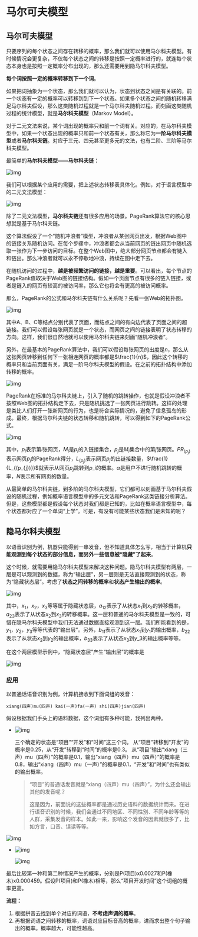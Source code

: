 # 马尔可夫模型

## 马尔可夫模型

只要序列的每个状态之间存在转移的概率，那么我们就可以使用马尔科夫模型。有时候情况会更复杂，不仅每个状态之间的转移是按照一定概率进行的，就连每个状态本身也是按照一定概率分布出现的，那么还需要用到隐马尔科夫模型。

**每个词按照一定的概率转移到下一个词**。

如果把词抽象为一个状态，那么我们就可以认为，状态到状态之间是有关联的。前一个状态有一定的概率可以转移到到下一个状态。如果多个状态之间的随机转移满足马尔科夫假设，那么这类随机过程就是一个马尔科夫随机过程。而刻画这类随机过程的统计模型，就是**马尔科夫模型**（Markov Model）。

对于二元文法来说，某个词出现的概率只和前一个词有关。对应的，在马尔科夫模型中，如果一个状态出现的概率只和前一个状态有关，那么称它为**一阶马尔科夫模型**或者**马尔科夫链**。对应于三元、四元甚至更多元的文法，也有二阶、三阶等马尔科夫模型。

最简单的**马尔科夫模型——马尔科夫链**：

![img](ma-er-ke-fu-mo-xing.assets/90537ae6b49b65b154d2084e6e8385b9.jpg)

我们可以根据某个应用的需要，把上述状态转移表具体化。例如，对于语言模型中的二元文法模型：

![img](ma-er-ke-fu-mo-xing.assets/90796185dff6955b48cb300ea11839f4.png)

除了二元文法模型，**马尔科夫链**还有很多应用的场景。PageRank算法它的核心思想就是基于马尔科夫链。

这个算法假设了一个“随机冲浪者”模型，冲浪者从某张网页出发，根据Web图中的链接关系随机访问。在每个步骤中，冲浪者都会从当前网页的链出网页中随机选取一张作为下一步访问的目标。在整个Web图中，绝大部分网页节点都会有链入和链出。那么冲浪者就可以永不停歇地冲浪，持续在图中走下去。

在随机访问的过程中，**越是被频繁访问的链接，越是重要**。可以看出，每个节点的PageRank值取决于Web图的链接结构。假如一个页面节点有很多的链入链接，或者是链入的网页有较高的被访问率，那么它也将会有更高的被访问概率。

那么，PageRank的公式和马尔科夫链有什么关系呢？先看一张Web的拓扑图。

![img](ma-er-ke-fu-mo-xing.assets/842598a61f0edc622552544603dbe9bf.jpg)

其中A、B、C等结点分别代表了页面，而结点之间的有向边代表了页面之间的超链接。我们可以假设每张网页就是一个状态，而网页之间的链接表明了状态转移的方向。这样，我们很自然地就可以使用马尔科夫链来刻画“随机冲浪者”。

另外，在最基本的PageRank算法中，我们可以假设每张网页的出度是$n$，那么从这张网页转移到任何下一张相连网页的概率都是$\frac{1}{n}$，因此这个转移的概率只和当前页面有关，满足一阶马尔科夫模型的假设。在之前的拓扑结构中添加转移的概率。

![img](ma-er-ke-fu-mo-xing.assets/ea12a997c4dff97a31991021860d0c5d.jpg)

PageRank在标准的马尔科夫链上，引入了随机的跳转操作，也就是假设冲浪者不按照Web图的拓扑结构走下去，只是随机挑选了一张网页进行跳转。这样的处理是类比人们打开一张新网页的行为，也是符合实际情况的，避免了信息孤岛的形成。最终，根据马尔科夫链的状态转移和随机跳转，可以得到如下的PageRank公式。

![img](ma-er-ke-fu-mo-xing.assets/9afb3366f6b4d4c9aeeebc7e59e96bb2.png)

其中，$p_{i}$表示第$i$张网页，$M_{i}$是$p_{i}$的入链接集合，$p_{j}$是$M_{i}$集合中的第$j$张网页。$PR_{(p_{j})}$表示网页$p_{j}$的PageRank得分，$L_{(p_{j})}$表示网页$p_{j}$的出链接数量，$\frac{1}{L_{(p_{j})}}$就表示从网页$p_{j}$跳转到$p\_{i}$的概率。$α$是用户不进行随机跳转的概率，$N$表示所有网页的数量。

从最简单的马尔科夫链，到多阶的马尔科夫模型，它们都可以刻画基于马尔科夫假设的随机过程，例如概率语言模型中的多元文法和PageRank这类链接分析算法。但是，这些模型都是假设每个状态对我们都是已知的，比如在概率语言模型中，每个状态都对应了一个单词“上学”。可是，有没有可能某些状态我们是未知的呢？

## 隐马尔科夫模型

以语音识别为例，机器只能得到一串发音，但不知道具体怎么写，相当于计算机**只能观测到每个状态的部分信息，而另外一些信息被“隐藏”了起来**。

这个时候，就需要用隐马尔科夫模型来解决这种问题。隐马尔科夫模型有两层，一层是可以观测到的数据，称为“输出层”，另一层则是无法直接观测到的状态，称为“隐藏状态层”。考虑了**状态之间转移的概率**和**状态产生输出的概率**。

![img](ma-er-ke-fu-mo-xing.assets/77593998432b6290808a80c63b830f75.jpg)

其中，$x_{1}，x_{2}，x_{3}$等等属于隐藏状态层，$a_{12}$表示了从状态$x_{1}$到$x_{2}$的转移概率，$a_{23}$表示了从状态$x_{2}$到$x_{3}$的转移概率。这一层和普通的马尔科夫模型是一致的，可惜在隐马尔科夫模型中我们无法通过数据直接观测到这一层。我们所能看到的是，$y_{1}，y_{2}，y_{3}$等等代表的“输出层”。另外，$b_{11}$表示了从状态$x_{1}$到$y_{1}$的输出概率，$b_{22}$表示了从状态$x_{2}$到$y_{2}$的输出概率，$b_{33}$表示了从状态$x_{3}$到$y\_{3}$的输出概率等等。

在这个两层模型示例中，“隐藏状态层”产生“输出层”的概率是

![img](ma-er-ke-fu-mo-xing.assets/80bd25ad15e9d852cbea8b4ef1f4a67a.png)

### 应用

以普通话语音识别为例，计算机接收到下面词组的发音：

```text
xiang(四声)mu(四声) kai(一声)fa(一声) shi(四声)jian(四声)
```

假设根据我们手头上的语料数据，这个词组有多种可能，我列出两种。

* ![img](ma-er-ke-fu-mo-xing.assets/f7df10338a0fda0fbecc9046fc6ea388.jpg)

  三个确定的状态是“项目”“开发”和“时间”这三个词。 从“项目”转移到“开发”的概率是0.25，从“开发”转移到“时间”的概率是0.3。 从“项目”输出“xiang（三声）mu（四声）”的概率是0.1，输出”xiang（四声）mu（四声）”的概率是0.8，输出“xiang（四声）mu（一声）”的概率是0.1，“开发”和“时间”也有类似的输出概率。

  > “项目”的普通话发音就是“xiang（四声）mu（四声）”，为什么还会输出其他的发音呢？
  >
  > 这是因为，前面说的这些概率都是通过历史语料的数据统计而来。在进行语音识别的时候，我们会通过不同地区、不同性别、不同年龄等等的人群，采集发音的样本。如此一来，影响这个发音的因素就很多了，比如方言，口音、误读等等。

![img](ma-er-ke-fu-mo-xing.assets/7fd2cf482bbd849ff0dfb64d90e3a9f4.png)

* ![img](ma-er-ke-fu-mo-xing.assets/d9e15463a4a6d6e227f614da19d2c601.jpg)

  ![img](ma-er-ke-fu-mo-xing.assets/c91f4ed6837cd11e6231c237a2ab9707.png)

最后比较第一种和第二种情况产生的概率，分别是P(项目)x0.0027和P(橡木)x0.000459。假设P(项目)和P(橡木)相等，那么“项目开发时间”这个词组的概率更高。

**流程：**

1. 根据拼音去找到单个对应的词语，**不考虑声调的概率**。
2. 再根据词语之间转移的概率，词语对应目标音高的概率，进而求出整个句子输出的概率。概率越大，可能性越高。

